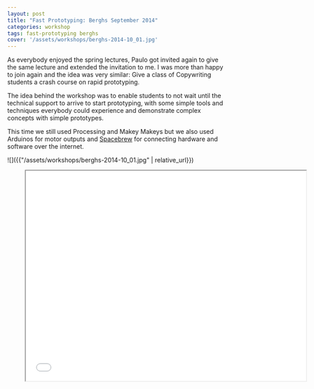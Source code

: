 ```yaml
---
layout: post
title: "Fast Prototyping: Berghs September 2014"
categories: workshop
tags: fast-prototyping berghs
cover: '/assets/workshops/berghs-2014-10_01.jpg'
---
```


As everybody enjoyed the spring lectures, Paulo got invited again to give the same lecture and extended the invitation to me. I was more than happy to join again and the idea was very similar: Give a class of Copywriting students a crash course on rapid prototyping.

The idea behind the workshop was to enable students to not wait until the technical support to arrive to start prototyping, with some simple tools and techniques everybody could experience and demonstrate complex concepts with simple prototypes.

This time we still used Processing and Makey Makeys but we also used Arduinos for motor outputs and [Spacebrew](http://docs.spacebrew.cc/) for connecting hardware and software over the internet.

![]({{"/assets/workshops/berghs-2014-10_01.jpg" | relative_url}})

<div class="video">
    <figure>
        <iframe width="640" height="480" src="//www.youtube.com/embed/-uB4NsL3Kbg" allowfullscreen></iframe>
    </figure>
</div>
